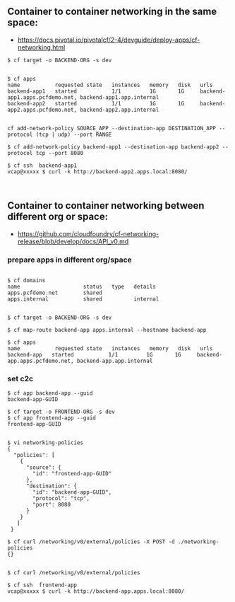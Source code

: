 


## Container to container networking in the same space:
- https://docs.pivotal.io/pivotalcf/2-4/devguide/deploy-apps/cf-networking.html

```
$ cf target -o BACKEND-ORG -s dev


$ cf apps
name           requested state   instances   memory   disk   urls
backend-app1   started           1/1         1G       1G     backend-app1.apps.pcfdemo.net, backend-app1.app.internal
backend-app2   started           1/1         1G       1G     backend-app2.apps.pcfdemo.net, backend-app2.app.internal


cf add-network-policy SOURCE_APP --destination-app DESTINATION_APP --protocol (tcp | udp) --port RANGE

$ cf add-network-policy backend-app1 --destination-app backend-app2 --protocol tcp --port 8080

$ cf ssh  backend-app1
vcap@xxxxx $ curl -k http://backend-app2.apps.local:8080/



```


## Container to container networking between different org or space:
- https://github.com/cloudfoundry/cf-networking-release/blob/develop/docs/API_v0.md


### prepare apps in different org/space
```

$ cf domains
name                    status   type   details
apps.pcfdemo.net        shared
apps.internal           shared          internal


$ cf target -o BACKEND-ORG -s dev

$ cf map-route backend-app apps.internal --hostname backend-app

$ cf apps
name           requested state   instances   memory   disk   urls
backend-app   started           1/1         1G       1G     backend-app.apps.pcfdemo.net, backend-app.app.internal

```
### set c2c 
```
$ cf app backend-app --guid
backend-app-GUID

$ cf target -o FRONTEND-ORG -s dev
$ cf app frontend-app --guid
frontend-app-GUID


$ vi networking-policies
{
  "policies": [
    {
      "source": {
        "id": "frontend-app-GUID"
      },
      "destination": {
        "id": "backend-app-GUID",
        "protocol": "tcp",
        "port": 8080
      }
    }
   ]
 }

$ cf curl /networking/v0/external/policies -X POST -d ./networking-policies
{}


$ cf curl /networking/v0/external/policies

$ cf ssh  frontend-app
vcap@xxxxx $ curl -k http://backend-app.apps.local:8080/



```
